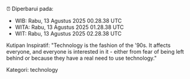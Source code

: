 ⏰ Diperbarui pada:
- WIB: Rabu, 13 Agustus 2025 00.28.38 UTC
- WITA: Rabu, 13 Agustus 2025 01.28.38 UTC
- WIT: Rabu, 13 Agustus 2025 02.28.38 UTC

Kutipan Inspiratif:
"Technology is the fashion of the '90s. It affects everyone, and everyone is interested in it - either from fear of being left behind or because they have a real need to use technology."


Kategori: technology

